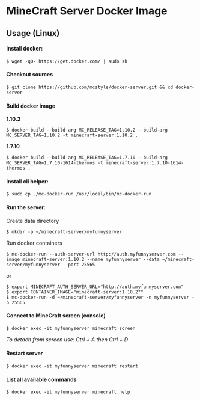 # MineCraft Server Docker Image

## Usage (Linux)

####  Install docker:

    $ wget -qO- https://get.docker.com/ | sudo sh

#### Checkout sources

    $ git clone https://github.com/mcstyle/docker-server.git && cd docker-server

#### Build docker image

**1.10.2**  

    $ docker build --build-arg MC_RELEASE_TAG=1.10.2 --build-arg MC_SERVER_TAG=1.10.2 -t minecraft-server:1.10.2 .
    
**1.7.10**

    $ docker build --build-arg MC_RELEASE_TAG=1.7.10 --build-arg MC_SERVER_TAG=1.7.10-1614-thermos -t minecraft-server:1.7.10-1614-thermos .

####  Install cli helper:

    $ sudo cp ./mc-docker-run /usr/local/bin/mc-docker-run

####  Run the server:

Create data directory  

    $ mkdir -p ~/minecraft-server/myfunnyserver
    
Run docker containers  

    $ mc-docker-run --auth-server-url http://auth.myfunnyserver.com --image minecraft-server:1.10.2 --name myfunnyserver --data ~/minecraft-server/myfunnyserver --port 25565
    
  or
    
    $ export MINECRAFT_AUTH_SERVER_URL="http://auth.myfunnyserver.com"
    $ export CONTAINER_IMAGE="minecraft-server:1.10.2""
    $ mc-docker-run -d ~/minecraft-server/myfunnyserver -n myfunnyserver -p 25565

#### Connect to MineCraft screen (console)
 
    $ docker exec -it myfunnyserver minecraft screen

*To detach from screen use: Ctrl + A then Ctrl + D*

#### Restart server
 
    $ docker exec -it myfunnyserver minecraft restart
    
#### List all available commands
    $ docker exec -it myfunnyserver minecraft help
